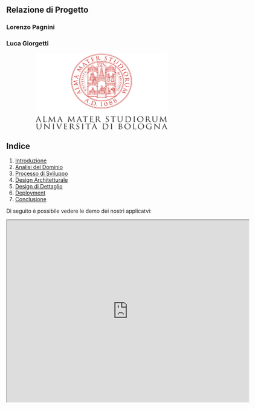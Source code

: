 <link type="text/css" rel="stylesheet" href="stylesheet.css" />

<h2 class="home-title">Relazione di Progetto</h2>
<h3 class="home-title">Lorenzo Pagnini</h3> 
<h3 class="home-title">Luca Giorgetti</h3>

<p align="center">
    <img width="350" height="200" src="Images/logo.png">
</p>

## Indice

<ol>
    <li><a href="https://lucagiorgettismp.github.io/AzureHealthcareDigitalTwins/introduction.html">Introduzione</a></li>
    <li><a href="https://lucagiorgettismp.github.io/AzureHealthcareDigitalTwins/domain_analysis.html">Analisi del Dominio</a></li>
    <li><a href="https://lucagiorgettismp.github.io/AzureHealthcareDigitalTwins/development_process.html">Processo di Sviluppo</a></li>
    <li><a href="https://lucagiorgettismp.github.io/AzureHealthcareDigitalTwins/architectural_design.html">Design Architetturale</a></li>
    <li><a href="https://lucagiorgettismp.github.io/AzureHealthcareDigitalTwins/detailed_design.html">Design di Dettaglio</a></li>
    <li><a href="https://lucagiorgettismp.github.io/AzureHealthcareDigitalTwins/deployment.html">Deployment</a></li>
    <li><a href="https://lucagiorgettismp.github.io/AzureHealthcareDigitalTwins/conclusion.html">Conclusione</a></li>
</ol>

<p>Di seguito è possibile vedere le demo dei nostri applicatvi:</p>
<iframe src="https://drive.google.com/file/d/1Wv9B4aHP_hrlM46D81Ya1Bog4r38M-UW/preview" width="640" height="480" allow="autoplay"></iframe>